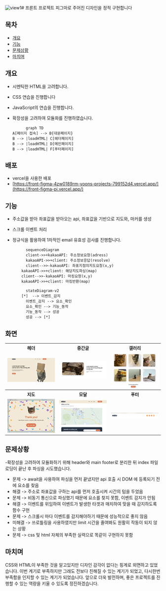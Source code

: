 ![view1](https://github.com/user-attachments/assets/39378723-8f17-4c24-82a9-e21a17f76537)# 프론트 프로젝트
피그마로 주어진 디자인을 정적 구현합니다

## 목차
- [개요](#개요)
- [기능](#기능)
- [문제상황](#문제상황)
- [마치며](#마치며며)

## 개요
- 시멘틱한 HTML을 고려합니다.
- CSS 연습을 진행합니다
- JavaScript의 연습을 진행합니다.
- 확장성을 고려하여 모듈화를 진행하였습니다.

  ```mermaid
		graph TD
  A[페이지 접속] --> B{대문페이지}
  B --> |loadHTML| C[헤더페이지]
  B --> |loadHTML| D[메인페이지]
  B --> |loadHTML| F[푸터페이지]
  
  ```

## 배포
- vercel을 사용한 배포
- [https://front-figma-4zw0189rm-yoons-projects-799152d4.vercel.app/](https://front-figma-pi.vercel.app/)

## 기능
- 주소값을 받아 좌표값을 받아오는 api, 좌표값을 기반으로 지도와, 마커를 생성
- 스크롤 이벤트 처리
- 정규식을 활용하여 1차적인 email 유효성 검사를 진행합니다.

  ```mermaid
		sequenceDiagram
	    client->>+kakaoAPI: 주소정보요청(adress)
	    kakaoAPI->>+client: 주소정보응답(resolve)
	    client-->>-kakaoAPI: 좌표지점의지도요청(x,y)
      kakaoAPI->>+client: 해당지도파싱(map)
      client-->>-kakaoAPI: 마킹요청(x,y)
      kakaoAPI->>+client: 마킹반환(map)
  ```
  
  ```mermaid
		stateDiagram-v2
      [*]  --> 이벤트_감지
	    이벤트_감지 --> 요소_확인
	    요소_확인 --> 기능_동작
	    기능_동작 --> 성공
	    성공 --> [*]
  ```

## 화면

<table>
	<tr>
		<th>헤더</th>
		<th>중간글</th>
		<th>갤러리</th>
	</tr>
 	<tr>
		<td><img src="/img/view1.png" width="100%"></td>
		<td><img src="/img/view2.png" width="100%"></td>
		<td><img src="/img/view3.png" width="100%"></td>
	</tr>
  <tr>
		<th>지도</th>
		<th>모달</th>
		<th>푸터</th>
	</tr>
  	<tr>
		<td><img src="/img/view4.png" width="100%"></td>
		<td><img src="/img/view5.png" width="100%"></td>
		<td><img src="/img/view6.png" width="100%"></td>
	</tr>
</table>


## 문제상황
-확장성을 고려하여 모듈화하기 위해 header와 main footer로 분리한 뒤 index 파일로딩이 끝난 후 파싱을 시도했습니다.
- 문제 -> await을 사용하여 파싱을 먼저 끝냈지만 api 호출 시 DOM 에 등록되기 전에 요소를 찾음 
- 해결 -> 주소로 좌표값을 구하는 api를 먼저 호출시켜 시간의 텀을 두었음
- 문제 -> 비동기 통신으로 파싱했기 때문에 요소를 찾지 못함, 이벤트 감지가 안됨
- 해결 -> 이벤트를 위임하여 이벤트가 발생한 타겟과 매치하여 맞을 때 감지하도록 함수 구현
- 문제 -> 스크롤시 마다 이벤트를 감지해야하기 때문에 성능적으로 좋지 않음
- 미해결 ->  쓰로틀링을 사용하였지만 limit 시간을 줄여봐도 원활히 작동이 되지 않는 상황
- 문제 -> css 및 html 자체의 부족한 실력으로 똑같이 구현하지 못함 

## 마치며
CSS와 HTML이 부족한 것을 알고있지만 디자인 감각이 없다는 핑계로 외면하고 있었습니다. 이번 계기로 부족하지만 그래도 전보다 친해질 수 있는 계기가 되었고,
다시한번 부족함을 인지할 수 있는 계기가 되었습니다. 앞으로 더욱 발전하며, 좋은 프로젝트를 진행할 수 있는 역량을 키울 수 있도록 정진하겠습니다.
